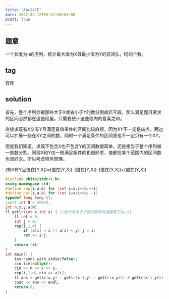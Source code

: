 ```yaml
---
title: "Abc247E"
date: 2022-04-12T09:22:06+08:00
draft: true
---
```


## 题意

一个长度为n的序列，统计最大值为X且最小值为Y的区间[L，R]的个数。



## tag

容斥



## solution

首先，整个序列会被那些大于X或者小于Y的数分割成若干段，那么满足题目要求的区间必然都在这些段里。只需要统计这些段内的答案之和。

直接求既有X又有Y且满足最值条件的区间比较麻烦，因为XY不一定是端点，两边可以扩展一些在XY之间的数，同时一个满足条件的区间里也不一定只有一个XY。

但是我们知道，求既不包含X也不包含Y的区间数很简单，还是相当于整个序列被一些数分割。同理X和Y仅一侧满足条件的也很好求，值都在某个范围内的区间数也很好求。所以考虑容斥原理。

(有X有Y且值在[Y,X])=(值在[Y,X])-(值在[Y,X))-(值在(Y,X])+(值在(Y,X))

```c++
#include <bits/stdc++.h>
using namespace std;
#define rep(i,a,b) for (int i=a;i<=b;++i)
#define per(i,a,b) for (int i=a;i>=b;--i)
typedef long long ll;
const int N = 2e5+5;
int n,x,y,a[N];
ll getlr(int x,int y) {	//统计有多少个区间其所有值都属于[y,x]
    ll ret = 0;
    int j = 0;
    rep(i,1,n) {
        if (a[i] > x || a[i] < y) j = i;
        ret += i-j;
    }
    return ret;
}
int main() {
    ios::sync_with_stdio(false);
    cin.tie(nullptr);
    cin >> n >> x >> y;
    rep(i,1,n) cin >> a[i];
    ll ans = getlr(x,y) - getlr(x-1,y) - getlr(x,y+1) + getlr(x-1,y+1);
    cout << ans << endl;
    return 0;
}
```

